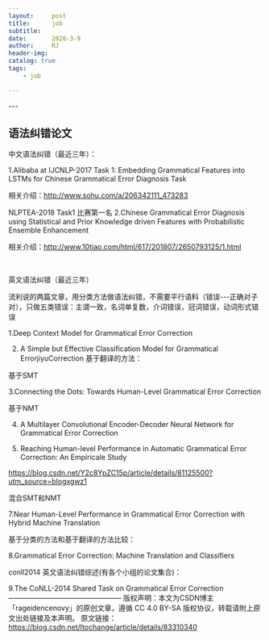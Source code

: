```yaml
---
layout:     post
title:      job
subtitle:   
date:       2020-3-9
author:     RJ
header-img: 
catalog: true
tags:
    - job

---
```

<p id = "build"></p>
---











## 语法纠错论文

中文语法纠错（最近三年）：

1.Alibaba at IJCNLP-2017 Task 1: Embedding Grammatical Features into
LSTMs for Chinese Grammatical Error Diagnosis Task

相关介绍：http://www.sohu.com/a/206342111_473283

NLPTEA-2018 Task1 比赛第一名
2.Chinese Grammatical Error Diagnosis using Statistical and Prior
Knowledge driven Features with Probabilistic Ensemble Enhancement

相关介绍：http://www.10tiao.com/html/617/201807/2650793125/1.html

 

英文语法纠错（最近三年）

流利说的两篇文章，用分类方法做语法纠错，不需要平行语料（错误---正确对子对），只做五类错误：主谓一致，名词单复数，介词错误，冠词错误，动词形式错误

1.Deep Context Model for Grammatical Error Correction

2. A Simple but Effective Classification Model for Grammatical ErrorjiyuCorrection
基于翻译的方法：

基于SMT

3.Connecting the Dots: Towards Human-Level Grammatical Error Correction

基于NMT

4. A Multilayer Convolutional Encoder-Decoder Neural Network for Grammatical Error Correction

5. Reaching Human-level Performance in Automatic Grammatical Error Correction: An Empiricale Study

https://blog.csdn.net/Y2c8YpZC15p/article/details/81125500?utm_source=blogxgwz1

混合SMT和NMT

7.Near Human-Level Performance in Grammatical Error Correction with Hybrid Machine Translation

基于分类的方法和基于翻译的方法比较：

8.Grammatical Error Correction: Machine Translation and Classifiers

conll2014 英文语法纠错综述(有各个小组的论文集合)：

9.The CoNLL-2014 Shared Task on Grammatical Error Correction
————————————————
版权声明：本文为CSDN博主「rageidencenovy」的原创文章，遵循 CC 4.0 BY-SA 版权协议，转载请附上原文出处链接及本声明。
原文链接：https://blog.csdn.net/ltochange/article/details/83310340
